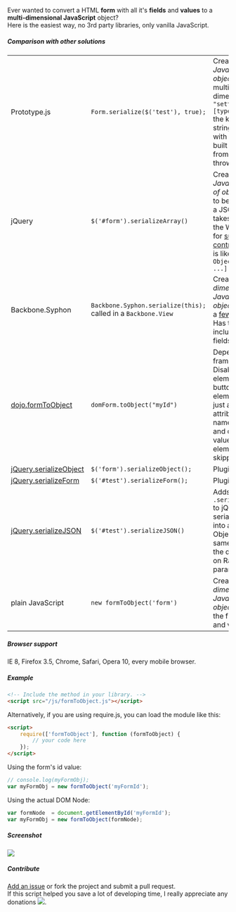Ever wanted to convert a HTML <b>form</b> with all it's <b>fields</b> and <b>values</b> to a <b>multi-dimensional JavaScript</b> object?<br>
Here is the easiest way, no 3rd party libraries, only vanilla JavaScript.

##### Comparison with other solutions

<table>
<tr>
	<td>Prototype.js</td>
	<td><code>Form.serialize($('test'), true);</code></td>
	<td>Creates a <i>JavaScript object</i> but it's not multi-dimensional. In <code>"settings[theme][type]": "dark"</code> the key is a string. Tested with the latest built version from git, 1.7.1 throws errors.</td>
</tr>
<tr>
	<td>jQuery</td>
	<td><code>$('#form').serializeArray()</code></td>
	<td>Creates a <i>JavaScript array of objects</i>, ready to be encoded as a JSON string. It takes in account the W3C rules for <a href="http://www.w3.org/TR/html401/interact/forms.html#h-17.13.2">successful controls</a>.
	Output is like <code>[Object, Object, Object ...]</code></td>
</tr>
<tr>
	<td>Backbone.Syphon</td>
	<td><code>Backbone.Syphon.serialize(this);</code> called in a <code>Backbone.View</code></td>
	<td>Creates a <i>multi-dimensional JavaScript object</i> with only a <a href="https://github.com/derickbailey/backbone.syphon#current-limitations">few limitations</a>. Has the ability to include/exclude fields.</td>
</tr>
<tr>
	<td><a href="https://dojotoolkit.org/reference-guide/1.9/dojo/dom-form.html#dojo-dom-form-toobject">dojo.formToObject</a></td>
	<td><code>domForm.toObject("myId")</code></td>
	<td>Depends on dojo framework. Disabled form elements, buttons, elements with just an id attribute but no name attribute, and other non-valued HTML elements are skipped.</td>
</tr>
<tr>
	<td><a href="https://github.com/hongymagic/jQuery.serializeObject">jQuery.serializeObject</a></td>
	<td><code>$('form').serializeObject();</code></td>
	<td>Plugin for jQuery.</td>
</tr>
<tr>
	<td><a href="https://github.com/danheberden/jquery-serializeForm">jQuery.serializeForm</a></td>
	<td><code>$('#test').serializeForm();</code></td>
	<td>Plugin for jQuery.</td>
</tr>
<tr>
	<td><a href="https://github.com/marioizquierdo/jquery.serializeJSON">jQuery.serializeJSON</a></td>
	<td><code>$('#test').serializeJSON()</code></td>
	<td>Adds the method <code>.serializeJSON()</code> to jQuery, that serializes a form into a JavaScript Object with the same format as the default Ruby on Rails request params hash.</td>
</tr>
<tr>
	<td>plain JavaScript</td>
	<td><code>new formToObject('form')</code></td>
	<td>Creates a <i>multi-dimensional JavaScript object</i> with all the field names and values.</td>
</tr>
</table>

##### Browser support

IE 8, Firefox 3.5, Chrome, Safari, Opera 10, every mobile browser.

##### Example

```html
<!-- Include the method in your library. -->
<script src="/js/formToObject.js"></script>
```

Alternatively, if you are using require.js, you can load the module like this:
```html
<script>
	require(['formToObject'], function (formToObject) {
		// your code here
	});
</script>
```

Using the form's id value:

```javascript
// console.log(myFormObj);
var myFormObj = new formToObject('myFormId');
```

Using the actual DOM Node:

```javascript
var formNode  = document.getElementById('myFormId');
var myFormObj = new formToObject(formNode);
```

##### Screenshot

<img src="http://ghita.org/sites/default/files/articles_imgs/formToObject.png">

##### Contribute

<a href="https://github.com/serbanghita/formToObject/issues/new">Add an issue</a> or fork the project and submit a pull request. <br>
If this script helped you save a lot of developing time, I really appreciate any donations
<a href="https://www.paypal.com/cgi-bin/webscr?cmd=_donations&business=serbanghita%40gmail%2ecom&lc=US&item_name=Serban%20Ghita%20%28GitHub%29&currency_code=USD&bn=PP%2dDonationsBF%3abtn_donate_SM%2egif%3aNonHosted"><img src="https://www.paypalobjects.com/en_US/i/btn/btn_donate_SM.gif" border="0"></a>.


